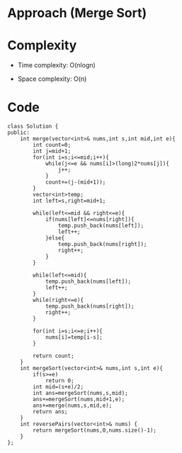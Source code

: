 # Approach (Merge Sort)
<!-- Describe your approach to solving the problem. -->

# Complexity
- Time complexity: O(nlogn)
<!-- Add your time complexity here, e.g. $$O(n)$$ -->

- Space complexity: O(n)
<!-- Add your space complexity here, e.g. $$O(n)$$ -->

# Code
```
class Solution {
public:
    int merge(vector<int>& nums,int s,int mid,int e){
        int count=0;
        int j=mid+1;
        for(int i=s;i<=mid;i++){
            while(j<=e && nums[i]>(long)2*nums[j]){
                j++;
            }
            count+=(j-(mid+1));
        }
        vector<int>temp;
        int left=s,right=mid+1;

        while(left<=mid && right<=e){
            if(nums[left]<=nums[right]){
                temp.push_back(nums[left]);
                left++;
            }else{
                temp.push_back(nums[right]);
                right++;
            }
        }

        while(left<=mid){
            temp.push_back(nums[left]);
            left++;
        }
        while(right<=e){
            temp.push_back(nums[right]);
            right++;
        }

        for(int i=s;i<=e;i++){
            nums[i]=temp[i-s];
        }

        return count;
    }
    int mergeSort(vector<int>& nums,int s,int e){
        if(s>=e)
            return 0;
        int mid=(s+e)/2;
        int ans=mergeSort(nums,s,mid);
        ans+=mergeSort(nums,mid+1,e);
        ans+=merge(nums,s,mid,e);
        return ans;
    }
    int reversePairs(vector<int>& nums) {
        return mergeSort(nums,0,nums.size()-1);
    }
};
```
